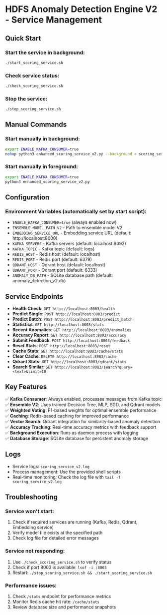 # HDFS Anomaly Detection Engine V2 - Service Management

## Quick Start

### Start the service in background:
```bash
./start_scoring_service.sh
```

### Check service status:
```bash
./check_scoring_service.sh
```

### Stop the service:
```bash
./stop_scoring_service.sh
```

## Manual Commands

### Start manually in background:
```bash
export ENABLE_KAFKA_CONSUMER=true
nohup python3 enhanced_scoring_service_v2.py --background > scoring_service_v2.log 2>&1 &
```

### Start manually in foreground:
```bash
export ENABLE_KAFKA_CONSUMER=true
python3 enhanced_scoring_service_v2.py
```

## Configuration

### Environment Variables (automatically set by start script):
- `ENABLE_KAFKA_CONSUMER=true` (always enabled now)
- `ENSEMBLE_MODEL_PATH_V2` - Path to ensemble model V2
- `EMBEDDING_SERVICE_URL` - Embedding service URL (default: http://localhost:8000)
- `KAFKA_SERVERS` - Kafka servers (default: localhost:9092)
- `KAFKA_TOPIC` - Kafka topic (default: logs)
- `REDIS_HOST` - Redis host (default: localhost)
- `REDIS_PORT` - Redis port (default: 6379)
- `QDRANT_HOST` - Qdrant host (default: localhost)
- `QDRANT_PORT` - Qdrant port (default: 6333)
- `ANOMALY_DB_PATH` - SQLite database path (default: anomaly_detection_v2.db)

## Service Endpoints

- **Health Check**: `GET http://localhost:8003/health`
- **Predict Single**: `POST http://localhost:8003/predict`
- **Predict Batch**: `POST http://localhost:8003/predict_batch`
- **Statistics**: `GET http://localhost:8003/stats`
- **Recent Anomalies**: `GET http://localhost:8003/anomalies`
- **Accuracy Report**: `GET http://localhost:8003/accuracy`
- **Submit Feedback**: `POST http://localhost:8003/feedback`
- **Reset Stats**: `POST http://localhost:8003/reset`
- **Cache Stats**: `GET http://localhost:8003/cache/stats`
- **Clear Cache**: `DELETE http://localhost:8003/cache`
- **Qdrant Stats**: `GET http://localhost:8003/qdrant/stats`
- **Search Similar**: `GET http://localhost:8003/search?query=<text>&limit=10`

## Key Features

✅ **Kafka Consumer**: Always enabled, processes messages from Kafka topic  
✅ **Ensemble V2**: Uses trained Decision Tree, MLP, SGD, and Qdrant models  
✅ **Weighted Voting**: F1-based weights for optimal ensemble performance  
✅ **Caching**: Redis-based caching for improved performance  
✅ **Vector Search**: Qdrant integration for similarity-based anomaly detection  
✅ **Accuracy Tracking**: Real-time accuracy metrics with feedback support  
✅ **Background Execution**: Runs as daemon process with logging  
✅ **Database Storage**: SQLite database for persistent anomaly storage  

## Logs

- Service logs: `scoring_service_v2.log`
- Process management: Use the provided shell scripts
- Real-time monitoring: Check the log file with `tail -f scoring_service_v2.log`

## Troubleshooting

### Service won't start:
1. Check if required services are running (Kafka, Redis, Qdrant, Embedding service)
2. Verify model file exists at the specified path
3. Check log file for detailed error messages

### Service not responding:
1. Use `./check_scoring_service.sh` to verify status
2. Check if port 8003 is available: `lsof -i :8003`
3. Restart: `./stop_scoring_service.sh && ./start_scoring_service.sh`

### Performance issues:
1. Check `/stats` endpoint for performance metrics
2. Monitor Redis cache hit rate: `/cache/stats`
3. Review database size and performance snapshots

